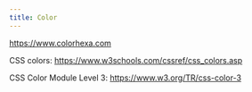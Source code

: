 ```yaml
---
title: Color
---
```


https://www.colorhexa.com

CSS colors: https://www.w3schools.com/cssref/css_colors.asp

CSS Color Module Level 3: https://www.w3.org/TR/css-color-3
